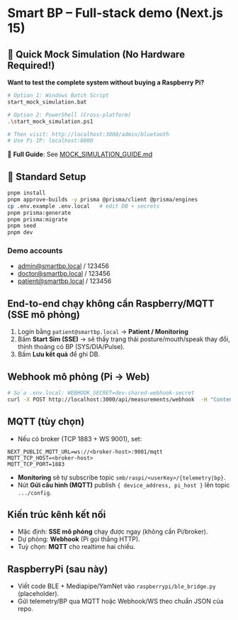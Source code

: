 # Smart BP – Full-stack demo (Next.js 15)

## 🔧 Quick Mock Simulation (No Hardware Required!)

**Want to test the complete system without buying a Raspberry Pi?**

```bash
# Option 1: Windows Batch Script
start_mock_simulation.bat

# Option 2: PowerShell (Cross-platform)  
.\start_mock_simulation.ps1

# Then visit: http://localhost:3000/admin/bluetooth
# Use Pi IP: localhost:8000
```

📖 **Full Guide**: See [MOCK_SIMULATION_GUIDE.md](./MOCK_SIMULATION_GUIDE.md)

## 🚀 Standard Setup

```bash
pnpm install
pnpm approve-builds -y prisma @prisma/client @prisma/engines
cp .env.example .env.local   # edit DB + secrets
pnpm prisma:generate
pnpm prisma:migrate
pnpm seed
pnpm dev
```

### Demo accounts
- admin@smartbp.local / 123456
- doctor@smartbp.local / 123456
- patient@smartbp.local / 123456

## End-to-end chạy không cần Raspberry/MQTT (SSE mô phỏng)
1) Login bằng `patient@smartbp.local` → **Patient / Monitoring**  
2) Bấm **Start Sim (SSE)** → sẽ thấy trạng thái posture/mouth/speak thay đổi, thỉnh thoảng có BP (SYS/DIA/Pulse).  
3) Bấm **Lưu kết quả** để ghi DB.

## Webhook mô phỏng (Pi → Web)
```bash
# Sửa .env.local: WEBHOOK_SECRET=dev-shared-webhook-secret
curl -X POST http://localhost:3000/api/measurements/webhook  -H "Content-Type: application/json"  -H "Authorization: Bearer dev-shared-webhook-secret"  -d '{"userKey":"patient@smartbp.local","sys":130,"dia":84,"pulse":72,"telemetry":{"posture_ok":true,"mouth_open":false,"speak":false}}'
```

## MQTT (tùy chọn)
- Nếu có broker (TCP 1883 + WS 9001), set:
```
NEXT_PUBLIC_MQTT_URL=ws://<broker-host>:9001/mqtt
MQTT_TCP_HOST=<broker-host>
MQTT_TCP_PORT=1883
```
- **Monitoring** sẽ tự subscribe topic `smb/raspi/<userKey>/{telemetry|bp}`.
- Nút **Gửi cấu hình (MQTT)** publish `{ device_address, pi_host }` lên topic `.../config`.

## Kiến trúc kênh kết nối
- Mặc định: **SSE mô phỏng** chạy được ngay (không cần Pi/broker).
- Dự phòng: **Webhook** (Pi gọi thẳng HTTP).
- Tuỳ chọn: **MQTT** cho realtime hai chiều.

## RaspberryPi (sau này)
- Viết code BLE + Mediapipe/YamNet vào `raspberrypi/ble_bridge.py` (placeholder).  
- Gửi telemetry/BP qua MQTT hoặc Webhook/WS theo chuẩn JSON của repo.
